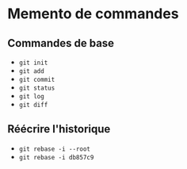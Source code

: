 # Memento de commandes

## Commandes de base

* `git init`
* `git add`
* `git commit`
* `git status`
* `git log`
* `git diff`

## Réécrire l'historique

* `git rebase -i --root`
* `git rebase -i db857c9`
